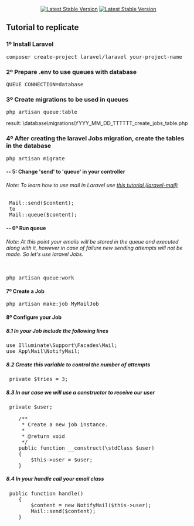 

<p align="center"><a href="https://laravel.com/docs/9.x" target="_blank"><img src="https://img.shields.io/badge/Laravel | v 9.43-FFFFFF?style=for-the-badge&logo=laravel&logoColor=F80000" alt="Latest Stable Version"></a> <a href="https://www.php.net/releases/8.1/en.php" target="_blank"><img src="https://img.shields.io/badge/PHP | v 8.1.8-777BB4?style=for-the-badge&logo=php&logoColor=white" alt="Latest Stable Version"></a></p>


## Tutorial to replicate

### 1º Install Laravel
<pre>
composer create-project laravel/laravel your-project-name 
</pre>

### 2º Prepare .env to use queues with database
<pre>
QUEUE_CONNECTION=database
</pre>

### 3º Create migrations to be used in queues
<pre>
php artisan queue:table
</pre>
result: 
    \database\migrations\YYYY_MM_DD_TTTTTT_create_jobs_table.php
    
### 4º After creating the laravel Jobs migration, create the tables in the database
<pre>
php artisan migrate 
</pre> 

#### -- 5:  Change 'send' to 'queue' in your controller
###### Note: To learn how to use mail in Laravel use <a href="https://github.com/hodnan/laravel-mail">this tutorial (laravel-mail)</a>
<pre>
 Mail::send($content);
 to 
 Mail::queue($content);
</pre>

#### -- 6º Run queue 
###### Note: At this point your emails will be stored in the queue and executed along with it, however in case of failure new sending attempts will not be made. So let's use laravel Jobs.
<pre>  
php artisan queue:work 
</pre>

#### 7º Create a Job
<pre>
php artisan make:job MyMailJob
</pre>

#### 8º Configure your Job
##### 8.1 In your Job include the following lines
<pre>
use Illuminate\Support\Facades\Mail;
use App\Mail\NotifyMail;
</pre>

##### 8.2 Create this variable to control the number of attempts
<pre>
 private $tries = 3;
</pre>
##### 8.3 In our case we will use a constructor to receive our user
<pre>
 private $user;

    /**
     * Create a new job instance.
     *
     * @return void
     */
    public function __construct(\stdClass $user)
    {
        $this->user = $user;
    }
</pre>
##### 8.4 In your handle call your email class
<pre>
 public function handle()
    {
        $content = new NotifyMail($this->user);
        Mail::send($content);
    }
</pre>